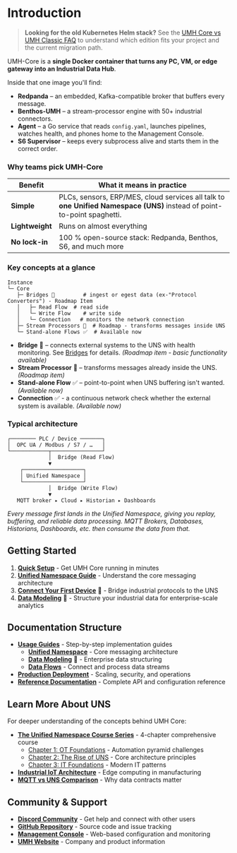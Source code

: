 # Introduction

> **Looking for the old Kubernetes Helm stack?** See the [UMH Core vs UMH Classic FAQ](umh-core-vs-classic-faq.md) to understand which edition fits your project and the current migration path.

UMH-Core is a **single Docker container that turns any PC, VM, or edge gateway into an Industrial Data Hub**.

Inside that one image you'll find:

* **Redpanda** – an embedded, Kafka-compatible broker that buffers every message.
* **Benthos-UMH** – a stream-processor engine with 50+ industrial connectors.
* **Agent** – a Go service that reads `config.yaml`, launches pipelines, watches health, and phones home to the Management Console.
* **S6 Supervisor** – keeps every subprocess alive and starts them in the correct order.

### Why teams pick UMH-Core

| Benefit         | What it means in practice                                                                                               |
| --------------- | ----------------------------------------------------------------------------------------------------------------------- |
| **Simple**      | PLCs, sensors, ERP/MES, cloud services all talk to **one Unified Namespace (UNS)** instead of point-to-point spaghetti. |
| **Lightweight** | Runs on almost everything                                                                                               |
| **No lock-in**  | 100 % open-source stack: Redpanda, Benthos, S6, and much more                                                           |

### Key concepts at a glance

```
Instance
└─ Core
   ├─ Bridges 🚧         # ingest or egest data (ex-"Protocol Converters") - Roadmap Item
   │   ├─ Read Flow  # read side
   │   └─ Write Flow    # write side  
   │   └─ Connection   # monitors the network connection
   ├─ Stream Processors 🚧  # Roadmap - transforms messages inside UNS
   └─ Stand-alone Flows ✅  # Available now
```

* **Bridge** 🚧 – connects external systems to the UNS with health monitoring. See [Bridges](usage/data-flows/bridges.md) for details. _(Roadmap item - basic functionality available)_
* **Stream Processor** 🚧 – transforms messages already inside the UNS. _(Roadmap item)_
* **Stand-alone Flow** ✅ – point-to-point when UNS buffering isn't wanted. _(Available now)_
* **Connection** ✅ - a continuous network check whether the external system is available. _(Available now)_

### Typical architecture

```
┌──────── PLC / Device ───────┐
│  OPC UA / Modbus / S7 / …   │
└────────────┬────────────────┘
             │  Bridge (Read Flow)
             ▼
    ┌───────────────────┐
    │ Unified Namespace │
    └───────────────────┘
             │  Bridge (Write Flow)
             ▼
   MQTT broker ▸ Cloud ▸ Historian ▸ Dashboards
```

_Every message first lands in the Unified Namespace, giving you replay, buffering, and reliable data processing. MQTT Brokers, Databases, Historians, Dashboards, etc. then consume the data from that._

## Getting Started

1. [**Quick Setup**](getting-started.md) - Get UMH Core running in minutes
2. [**Unified Namespace Guide**](usage/unified-namespace/) - Understand the core messaging architecture
3. [**Connect Your First Device**](usage/unified-namespace/producing-data.md) 🚧 - Bridge industrial protocols to the UNS
4. [**Data Modeling**](usage/data-modeling/) 🚧 - Structure your industrial data for enterprise-scale analytics

## Documentation Structure

* [**Usage Guides**](usage/) - Step-by-step implementation guides
  * [**Unified Namespace**](usage/unified-namespace/) - Core messaging architecture
  * [**Data Modeling**](usage/data-modeling/) 🚧 - Enterprise data structuring
  * [**Data Flows**](usage/data-flows/) - Connect and process data streams
* [**Production Deployment**](production/) - Scaling, security, and operations
* [**Reference Documentation**](reference/) - Complete API and configuration reference

## Learn More About UNS

For deeper understanding of the concepts behind UMH Core:

* [**The Unified Namespace Course Series**](https://learn.umh.app/featured/) - 4-chapter comprehensive course
  * [Chapter 1: OT Foundations](https://learn.umh.app/lesson/chapter-1-the-foundations-of-the-unified-namespace-in-operational-technology/) - Automation pyramid challenges
  * [Chapter 2: The Rise of UNS](https://learn.umh.app/lesson/chapter-2-the-rise-of-the-unified-namespace/) - Core architecture principles
  * [Chapter 3: IT Foundations](https://learn.umh.app/lesson/chapter-3-the-foundations-of-the-unified-namespace-in-information-technology/) - Modern IT patterns
* [**Industrial IoT Architecture**](https://learn.umh.app/blog/cloud-native-technologies-on-the-edge-in-manufacturing/) - Edge computing in manufacturing
* [**MQTT vs UNS Comparison**](https://learn.umh.app/blog/what-is-mqtt-why-most-mqtt-explanations-suck-and-our-attempt-to-fix-them/) - Why data contracts matter

## Community & Support

* [**Discord Community**](https://discord.gg/F9mqkZnm8U) - Get help and connect with other users
* [**GitHub Repository**](https://github.com/united-manufacturing-hub/united-manufacturing-hub) - Source code and issue tracking
* [**Management Console**](https://management.umh.app) - Web-based configuration and monitoring
* [**UMH Website**](https://www.umh.app/) - Company and product information
